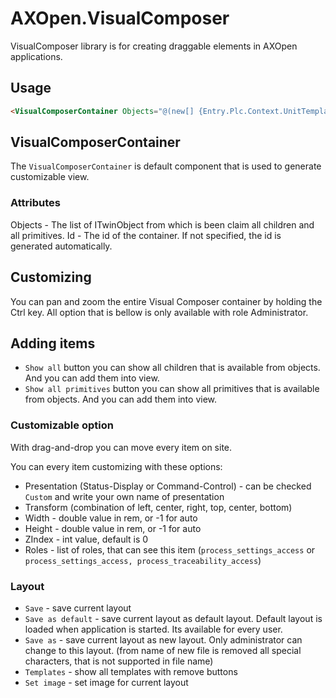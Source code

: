 # AXOpen.VisualComposer

VisualComposer library is for creating draggable elements in AXOpen applications.

## Usage

~~~ HTML
<VisualComposerContainer Objects="@(new[] {Entry.Plc.Context.UnitTemplate})" />
~~~

## VisualComposerContainer

The `VisualComposerContainer` is default component that is used to generate customizable view.

### Attributes

Objects - The list of ITwinObject from which is been claim all children and all primitives.
Id - The id of the container. If not specified, the id is generated automatically.

## Customizing

You can pan and zoom the entire Visual Composer container by holding the Ctrl key.
All option that is bellow is only available with role Administrator.

## Adding items

- `Show all` button you can show all children that is available from objects. And you can add them into view.
- `Show all primitives` button you can show all primitives that is available from objects. And you can add them into view.

### Customizable option

With drag-and-drop you can move every item on site.

You can every item customizing with these options:

- Presentation (Status-Display or Command-Control) - can be checked `Custom` and write your own name of presentation
- Transform (combination of left, center, right, top, center, bottom)
- Width - double value in rem, or -1 for auto
- Height - double value in rem, or -1 for auto
- ZIndex - int value, default is 0
- Roles - list of roles, that can see this item (`process_settings_access` or `process_settings_access, process_traceability_access`)

### Layout

- `Save` - save current layout
- `Save as default` - save current layout as default layout. Default layout is loaded when application is started. Its available for every user.
- `Save as` - save current layout as new layout. Only administrator can change to this layout. (from name of new file is removed all special characters, that is not supported in file name)
- `Templates` - show all templates with remove buttons
- `Set image` - set image for current layout

